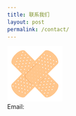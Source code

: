 ```yaml
---
title: 联系我们
layout: post
permalink: /contact/
---
```


![logo](/img/logo_128.png)  
Email: 
<script>
  document.write(String.fromCharCode(103,108,105,111,98,108,97,115,116,64,111,117,116,108,111,111,107,46,99,111,109));
</script>

